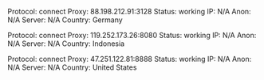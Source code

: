 Protocol: connect
Proxy: 88.198.212.91:3128
Status: working
IP: N/A
Anon: N/A
Server: N/A
Country: Germany

Protocol: connect
Proxy: 119.252.173.26:8080
Status: working
IP: N/A
Anon: N/A
Server: N/A
Country: Indonesia

Protocol: connect
Proxy: 47.251.122.81:8888
Status: working
IP: N/A
Anon: N/A
Server: N/A
Country: United States

